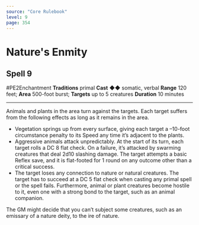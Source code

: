 ```yaml
---
source: "Core Rulebook"
level: 9
page: 354
---
```


# Nature's Enmity
## Spell 9
#PE2Enchantment 
**Traditions** primal
**Cast** ◆◆ somatic, verbal
**Range** 120 feet; **Area** 500-foot burst; **Targets** up to 5 creatures
**Duration** 10 minutes

-----
Animals and plants in the area turn against the targets. Each target suffers from the following effects as long as it remains in the area.
- Vegetation springs up from every surface, giving each target a –10-foot circumstance penalty to its Speed any time it’s adjacent to the plants.
- Aggressive animals attack unpredictably. At the start of its turn, each target rolls a DC 8 flat check. On a failure, it’s attacked by swarming creatures that deal 2d10 slashing damage. The target attempts a basic Reflex save, and it is flat-footed for 1 round on any outcome other than a critical success.
- The target loses any connection to nature or natural creatures. The target has to succeed at a DC 5 flat check when casting any primal spell or the spell fails. Furthermore, animal or plant creatures become hostile to it, even one with a strong bond to the target, such as an animal companion.

The GM might decide that you can’t subject some creatures, such as an emissary of a nature deity, to the ire of nature.